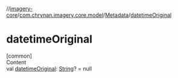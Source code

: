 //[imagery-core](../../../index.md)/[com.chrynan.imagery.core.model](../index.md)/[Metadata](index.md)/[datetimeOriginal](datetime-original.md)



# datetimeOriginal  
[common]  
Content  
val [datetimeOriginal](datetime-original.md): [String](https://kotlinlang.org/api/latest/jvm/stdlib/kotlin/-string/index.html)? = null  




